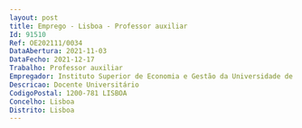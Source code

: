 ```yaml
--- 
layout: post
title: Emprego - Lisboa - Professor auxiliar
Id: 91510
Ref: OE202111/0034
DataAbertura: 2021-11-03
DataFecho: 2021-12-17
Trabalho: Professor auxiliar
Empregador: Instituto Superior de Economia e Gestão da Universidade de Lisboa
Descricao: Docente Universitário
CodigoPostal: 1200-781 LISBOA
Concelho: Lisboa
Distrito: Lisboa
--- 
```

